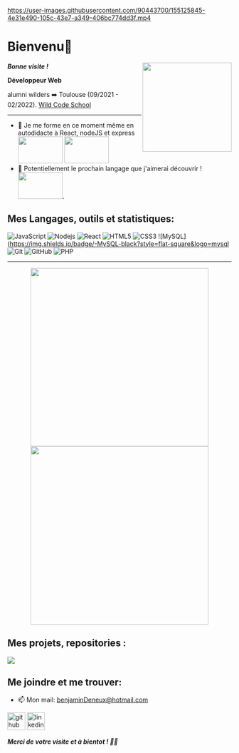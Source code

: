 https://user-images.githubusercontent.com/90443700/155125845-4e31e490-105c-43e7-a349-406bc774dd3f.mp4

# Bienvenu👋
***Bonne visite !*** <img align='right' src='https://user-images.githubusercontent.com/5713670/87202985-820dcb80-c2b6-11ea-9f56-7ec461c497c3.gif' width='200'>

**Développeur Web**

alumni wilders ➡️ Toulouse (09/2021 - 02/2022). [Wild Code School](https://github.com/WildCodeSchool)

 ***
 
- 🔭 Je me forme en ce moment même en autodidacte à React, nodeJS et express <img width="100" height="60" src="https://th.bing.com/th/id/OIP.YCxnS_5txtkdvzbwQgeibAHaEK?w=321&h=180&c=7&r=0&o=5&pid=1.7" /> <img width="100" height="60" src="https://th.bing.com/th/id/OIP.7RiJviwFAo_3TWYI-AyiowHaEK?w=286&h=180&c=7&r=0&o=5&pid=1.7" />
- 🌱 Potentiellement le prochain langage que j'aimerai découvrir ! <img width="100" height="60" src="https://nclab.com/wp-content/media/2017/06/course-python-ii@2x-1024x642.jpg" />.  

## Mes Langages, outils et statistiques:

![JavaScript](https://img.shields.io/badge/-JavaScript-black?style=flat-square&logo=javascript)
![Nodejs](https://img.shields.io/badge/-Nodejs-black?style=flat-square&logo=Node.js)
![React](https://img.shields.io/badge/-React-black?style=flat-square&logo=react)
![HTML5](https://img.shields.io/badge/-HTML5-E34F26?style=flat-square&logo=html5&logoColor=white)
![CSS3](https://img.shields.io/badge/-CSS3-1572B6?style=flat-square&logo=css3)
![MySQL](https://img.shields.io/badge/-MySQL-black?style=flat-square&logo=mysql
![Git](https://img.shields.io/badge/-Git-black?style=flat-square&logo=git)
![GitHub](https://img.shields.io/badge/-GitHub-181717?style=flat-square&logo=github)
![PHP](https://img.shields.io/badge/PHP-black?style=flat-square&logo=php)
 
***

<p align = "center">
  <img src = "https://github-readme-stats.vercel.app/api?username=benjamin31200&show_icons=true&theme=bear" width = 400>
  <img src = "https://github-readme-streak-stats.herokuapp.com?user=benjamin31200&theme=dark&hide_border=true" width = 400>
</p>

## Mes projets, repositories :
 
 <a href="https://github.com/benjamin31200/script_Shell">
  <img align="center" src="https://github-readme-stats.vercel.app/api/pin/?username=benjamin31200&repo=script_shell&theme=buefy" />
</a>

## Me joindre et me trouver:

- 📫 Mon mail: benjaminDeneux@hotmail.com 

[<img display="flex" justify-content="center" src='https://cdn.jsdelivr.net/npm/simple-icons@3.0.1/icons/github.svg' alt='github' height='40'>](https://github.com/benjamin31200)  [<img src='https://cdn.jsdelivr.net/npm/simple-icons@3.0.1/icons/linkedin.svg' alt='linkedin' height='40'>](https://www.linkedin.com/in/benjamin-deneux-2aa224221/)

***Merci de votre visite et à bientot ! 🧑‍💻***
